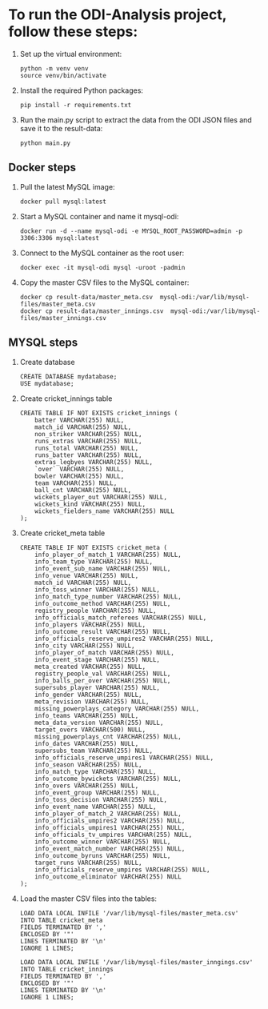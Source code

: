 # To run the ODI-Analysis project, follow these steps:

1. Set up the virtual environment:
    ```
    python -m venv venv
    source venv/bin/activate
    ```

2. Install the required Python packages:
    ```
    pip install -r requirements.txt
    ```

3. Run the main.py script to extract the data from the ODI JSON files and save it to the result-data:
    ```
    python main.py
    ```


## Docker steps

1. Pull the latest MySQL image:
    ```
    docker pull mysql:latest
    ```

2. Start a MySQL container and name it mysql-odi:
    ```
    docker run -d --name mysql-odi -e MYSQL_ROOT_PASSWORD=admin -p 3306:3306 mysql:latest
    ```

3. Connect to the MySQL container as the root user:
    ```
    docker exec -it mysql-odi mysql -uroot -padmin
    ```

4. Copy the master CSV files to the MySQL container:
    ```
    docker cp result-data/master_meta.csv  mysql-odi:/var/lib/mysql-files/master_meta.csv
    docker cp result-data/master_innings.csv  mysql-odi:/var/lib/mysql-files/master_innings.csv
    ```


## MYSQL steps

1. Create database 
    ```
    CREATE DATABASE mydatabase;
    USE mydatabase;
    ```

2. Create cricket_innings table 
    ```
    CREATE TABLE IF NOT EXISTS cricket_innings (
        batter VARCHAR(255) NULL,
        match_id VARCHAR(255) NULL,
        non_striker VARCHAR(255) NULL,
        runs_extras VARCHAR(255) NULL,
        runs_total VARCHAR(255) NULL,
        runs_batter VARCHAR(255) NULL,
        extras_legbyes VARCHAR(255) NULL,
        `over` VARCHAR(255) NULL,
        bowler VARCHAR(255) NULL,
        team VARCHAR(255) NULL,
        ball_cnt VARCHAR(255) NULL,
        wickets_player_out VARCHAR(255) NULL,
        wickets_kind VARCHAR(255) NULL,
        wickets_fielders_name VARCHAR(255) NULL
    );
    ```

3. Create cricket_meta table 
    ```
    CREATE TABLE IF NOT EXISTS cricket_meta (
        info_player_of_match_1 VARCHAR(255) NULL,
        info_team_type VARCHAR(255) NULL,
        info_event_sub_name VARCHAR(255) NULL,
        info_venue VARCHAR(255) NULL,
        match_id VARCHAR(255) NULL,
        info_toss_winner VARCHAR(255) NULL,
        info_match_type_number VARCHAR(255) NULL,
        info_outcome_method VARCHAR(255) NULL,
        registry_people VARCHAR(255) NULL,
        info_officials_match_referees VARCHAR(255) NULL,
        info_players VARCHAR(255) NULL,
        info_outcome_result VARCHAR(255) NULL,
        info_officials_reserve_umpires2 VARCHAR(255) NULL,
        info_city VARCHAR(255) NULL,
        info_player_of_match VARCHAR(255) NULL,
        info_event_stage VARCHAR(255) NULL,
        meta_created VARCHAR(255) NULL,
        registry_people_val VARCHAR(255) NULL,
        info_balls_per_over VARCHAR(255) NULL,
        supersubs_player VARCHAR(255) NULL,
        info_gender VARCHAR(255) NULL,
        meta_revision VARCHAR(255) NULL,
        missing_powerplays_category VARCHAR(255) NULL,
        info_teams VARCHAR(255) NULL,
        meta_data_version VARCHAR(255) NULL,
        target_overs VARCHAR(500) NULL,
        missing_powerplays_cnt VARCHAR(255) NULL,
        info_dates VARCHAR(255) NULL,
        supersubs_team VARCHAR(255) NULL,
        info_officials_reserve_umpires1 VARCHAR(255) NULL,
        info_season VARCHAR(255) NULL,
        info_match_type VARCHAR(255) NULL,
        info_outcome_bywickets VARCHAR(255) NULL,
        info_overs VARCHAR(255) NULL,
        info_event_group VARCHAR(255) NULL,
        info_toss_decision VARCHAR(255) NULL,
        info_event_name VARCHAR(255) NULL,
        info_player_of_match_2 VARCHAR(255) NULL,
        info_officials_umpires2 VARCHAR(255) NULL,
        info_officials_umpires1 VARCHAR(255) NULL,
        info_officials_tv_umpires VARCHAR(255) NULL,
        info_outcome_winner VARCHAR(255) NULL,
        info_event_match_number VARCHAR(255) NULL,
        info_outcome_byruns VARCHAR(255) NULL,
        target_runs VARCHAR(255) NULL,
        info_officials_reserve_umpires VARCHAR(255) NULL,
        info_outcome_eliminator VARCHAR(255) NULL
    );
    ```

4. Load the master CSV files into the tables:
    ```
    LOAD DATA LOCAL INFILE '/var/lib/mysql-files/master_meta.csv'
    INTO TABLE cricket_meta
    FIELDS TERMINATED BY ','
    ENCLOSED BY '"'
    LINES TERMINATED BY '\n'
    IGNORE 1 LINES;

    LOAD DATA LOCAL INFILE '/var/lib/mysql-files/master_inngings.csv'
    INTO TABLE cricket_innings
    FIELDS TERMINATED BY ','
    ENCLOSED BY '"'
    LINES TERMINATED BY '\n'
    IGNORE 1 LINES;
    ```


